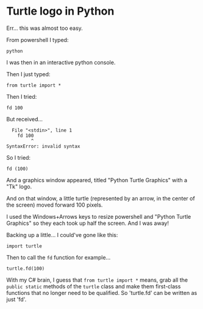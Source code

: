 ﻿# Turtle logo in Python

Err... this was almost too easy.

From powershell I typed:

    python

I was then in an interactive python console.

Then I just typed:

    from turtle import *

Then I tried:

    fd 100

But received...

      File "<stdin>", line 1
        fd 100
             ^
    SyntaxError: invalid syntax

So I tried:

    fd (100)

And a graphics window appeared, titled "Python Turtle Graphics" with a "Tk" logo.

And on that window, a little turtle (represented by an arrow, in the center of the screen) moved forward 100 pixels.

I used the Windows+Arrows keys to resize powershell and "Python Turtle Graphics" so they each took up half the screen. And I was away!

Backing up a little... I could've gone like this:

    import turtle

Then to call the `fd` function for example...

    turtle.fd(100)

With my C# brain, I guess that `from turtle import *` means, grab all the `public static` methods of the `turtle` class and make them first-class functions that no longer need to be qualified. So 'turtle.fd' can be written as just 'fd'.